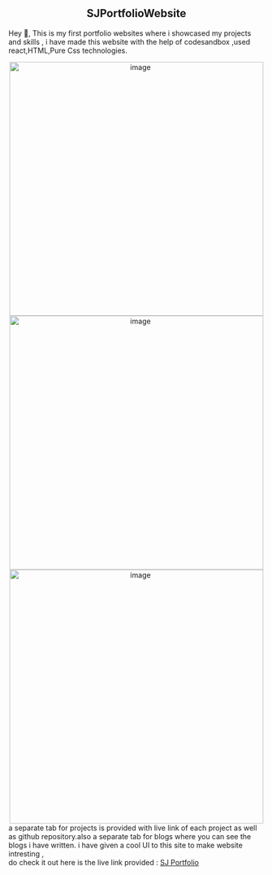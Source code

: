 # <h2 align="center">SJPortfolioWebsite</h2>
Hey 👋, This is my first portfolio websites where i showcased my projects and skills , i have made this website  with the help of codesandbox ,used react,HTML,Pure Css technologies.
<div align="center">
<img width="500" align="top"  alt="image" src="https://user-images.githubusercontent.com/74001727/187959161-f62ec67c-9810-47a9-8786-02cded50c43c.png">
<img width="500" alt="image" src="https://user-images.githubusercontent.com/74001727/187959336-000a2876-9038-42c1-8fa8-63a83b73405a.png">
<img width="500" alt="image" src="https://user-images.githubusercontent.com/74001727/187959429-43a8862d-6dac-4919-a5f1-eb05a34afa7b.png">
</div>
a separate tab for projects is provided with live link of each project as well as github repository.also a separate tab for blogs where you can see the blogs i have written.
i have given a cool UI to this site to make website intresting ,
<div>
  do check it out here is the live link provided : <a href="https://sangeethajportfolio.netlify.app/">SJ Portfolio</a>
</div>